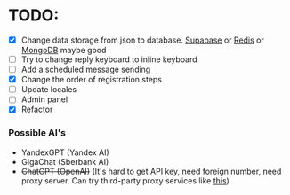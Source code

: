 # TODO:

- [x] Change data storage from json to database. [Supabase](https://supabase.com) or [Redis](https://redis.io) or [MongoDB](https://mongodb.com/) maybe good
- [ ] Try to change reply keyboard to inline keyboard
- [ ] Add a scheduled message sending
- [x] Change the order of registration steps
- [ ] Update locales
- [ ] Admin panel
- [x] Refactor

### Possible AI's

- YandexGPT (Yandex AI)
- GigaChat (Sberbank AI)
- ~~ChatGPT (OpenAI)~~ (It's hard to get API key, need foreign number, need proxy server. Can try third-party proxy services like [this](https://proxyapi.ru/))
